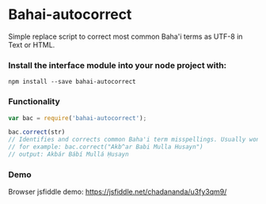 # Bahai-autocorrect
Simple replace script to correct most common Baha'i terms as UTF-8 in Text or HTML.
 

### Install the interface module into your node project with:
``` 
npm install --save bahai-autocorrect
```

### Functionality
``` Javascript
var bac = require('bahai-autocorrect'); 

bac.correct(str) 
// Identifies and corrects common Baha'i term misspellings. Usually won't corrupt HTML.
// for example: bac.correct("Akb^ar Babi Mulla Husayn")
// output: Akbár Bábí Mullá Ḥusayn 
```
 
### Demo

Browser jsfiddle demo: https://jsfiddle.net/chadananda/u3fy3qm9/
